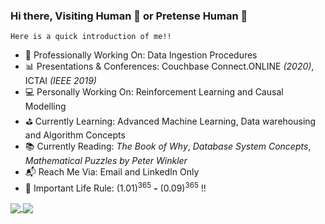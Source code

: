 ### Hi there, Visiting Human :wave: or Pretense Human :robot:
    Here is a quick introduction of me!!

- :briefcase: Professionally Working On: Data Ingestion Procedures
- :bar_chart: Presentations & Conferences: Couchbase Connect.ONLINE _(2020)_, ICTAI _(IEEE 2019)_
- :computer: Personally Working On: Reinforcement Learning and Causal Modelling
- :golf: Currently Learning: Advanced Machine Learning, Data warehousing and Algorithm Concepts
- :books: Currently Reading: _The Book of Why_, _Database System Concepts_, _Mathematical Puzzles by Peter Winkler_
- :mailbox_with_mail: Reach Me Via: Email and LinkedIn Only
- :abacus: Important Life Rule: (1.01)<sup>365</sup> __-__ (0.09)<sup>365</sup> !!

<!--
[![My current github stats](https://github-readme-stats.vercel.app/api?username=ashishrana160796&show_icons=true&theme=merko&count_private=true)](https://github.com/anuraghazra/github-readme-stats)
[![My Top Languages](https://github-readme-stats.vercel.app/api/top-langs/?username=ashishrana160796&langs_count=8&layout=compact)](https://github.com/anuraghazra/github-readme-stats)
-->

<!-- Github Stats & Programming Languages Cards -->
<a href="https://github.com/anuraghazra/github-readme-stats">
  <img align="center" src="https://github-readme-stats.vercel.app/api?username=ashishrana160796&show_icons=true&theme=merko&count_private=true" />
</a>
<a href="https://github.com/anuraghazra/github-readme-stats">
  <img align="center" src="https://github-readme-stats.vercel.app/api/top-langs/?username=ashishrana160796&langs_count=8&layout=compact&theme=merko" />
</a>
